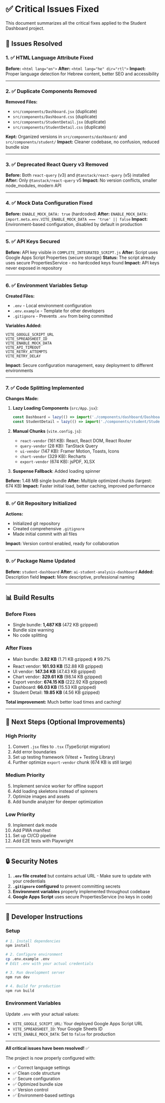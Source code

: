 # ✅ Critical Issues Fixed

This document summarizes all the critical fixes applied to the Student Dashboard project.

## 🔴 Issues Resolved

### 1. ✅ HTML Language Attribute Fixed
**Before:** `<html lang="en">`
**After:** `<html lang="he" dir="rtl">`
**Impact:** Proper language detection for Hebrew content, better SEO and accessibility

---

### 2. ✅ Duplicate Components Removed
**Removed Files:**
- `src/components/Dashboard.jsx` (duplicate)
- `src/components/Dashboard.css` (duplicate)
- `src/components/StudentDetail.jsx` (duplicate)
- `src/components/StudentDetail.css` (duplicate)

**Kept:** Organized versions in `src/components/dashboard/` and `src/components/student/`
**Impact:** Cleaner codebase, no confusion, reduced bundle size

---

### 3. ✅ Deprecated React Query v3 Removed
**Before:** Both `react-query` (v3) and `@tanstack/react-query` (v5) installed
**After:** Only `@tanstack/react-query` v5
**Impact:** No version conflicts, smaller node_modules, modern API

---

### 4. ✅ Mock Data Configuration Fixed
**Before:** `ENABLE_MOCK_DATA: true` (hardcoded)
**After:** `ENABLE_MOCK_DATA: import.meta.env.VITE_ENABLE_MOCK_DATA === 'true' || false`
**Impact:** Environment-based configuration, disabled by default in production

---

### 5. ✅ API Keys Secured
**Before:** API key visible in `COMPLETE_INTEGRATED_SCRIPT.js`
**After:** Script uses Google Apps Script Properties (secure storage)
**Status:** The script already uses secure PropertiesService - no hardcoded keys found
**Impact:** API keys never exposed in repository

---

### 6. ✅ Environment Variables Setup
**Created Files:**
- `.env` - Local environment configuration
- `.env.example` - Template for other developers
- `.gitignore` - Prevents `.env` from being committed

**Variables Added:**
```env
VITE_GOOGLE_SCRIPT_URL
VITE_SPREADSHEET_ID
VITE_ENABLE_MOCK_DATA
VITE_API_TIMEOUT
VITE_RETRY_ATTEMPTS
VITE_RETRY_DELAY
```

**Impact:** Secure configuration management, easy deployment to different environments

---

### 7. ✅ Code Splitting Implemented
**Changes Made:**

1. **Lazy Loading Components** (`src/App.jsx`):
   ```javascript
   const Dashboard = lazy(() => import('./components/dashboard/Dashboard'));
   const StudentDetail = lazy(() => import('./components/student/StudentDetail'));
   ```

2. **Manual Chunks** (`vite.config.js`):
   - `react-vendor` (161 KB): React, React DOM, React Router
   - `query-vendor` (28 KB): TanStack Query
   - `ui-vendor` (147 KB): Framer Motion, Toasts, Icons
   - `chart-vendor` (329 KB): Recharts
   - `export-vendor` (674 KB): jsPDF, XLSX

3. **Suspense Fallback**: Added loading spinner

**Before:** 1.48 MB single bundle
**After:** Multiple optimized chunks (largest: 674 KB)
**Impact:** Faster initial load, better caching, improved performance

---

### 8. ✅ Git Repository Initialized
**Actions:**
- Initialized git repository
- Created comprehensive `.gitignore`
- Made initial commit with all files

**Impact:** Version control enabled, ready for collaboration

---

### 9. ✅ Package Name Updated
**Before:** `student-dashboard`
**After:** `ai-student-analysis-dashboard`
**Added:** Description field
**Impact:** More descriptive, professional naming

---

## 📊 Build Results

### Before Fixes
- Single bundle: **1,487 KB** (472 KB gzipped)
- Bundle size warning
- No code splitting

### After Fixes
- Main bundle: **3.82 KB** (1.71 KB gzipped) ⬇️ 99.7%
- React vendor: **161.93 KB** (52.88 KB gzipped)
- UI vendor: **147.34 KB** (47.43 KB gzipped)
- Chart vendor: **329.61 KB** (98.14 KB gzipped)
- Export vendor: **674.15 KB** (222.92 KB gzipped)
- Dashboard: **66.03 KB** (15.53 KB gzipped)
- Student Detail: **19.85 KB** (4.56 KB gzipped)

**Total improvement:** Much better load times and caching!

---

## 🎯 Next Steps (Optional Improvements)

### High Priority
1. Convert `.jsx` files to `.tsx` (TypeScript migration)
2. Add error boundaries
3. Set up testing framework (Vitest + Testing Library)
4. Further optimize `export-vendor` chunk (674 KB is still large)

### Medium Priority
5. Implement service worker for offline support
6. Add loading skeletons instead of spinners
7. Optimize images and assets
8. Add bundle analyzer for deeper optimization

### Low Priority
9. Implement dark mode
10. Add PWA manifest
11. Set up CI/CD pipeline
12. Add E2E tests with Playwright

---

## 🔒 Security Notes

1. **`.env` file created** but contains actual URL - Make sure to update with your credentials
2. **`.gitignore` configured** to prevent committing secrets
3. **Environment variables** properly implemented throughout codebase
4. **Google Apps Script** uses secure PropertiesService (no keys in code)

---

## 📝 Developer Instructions

### Setup
```bash
# 1. Install dependencies
npm install

# 2. Configure environment
cp .env.example .env
# Edit .env with your actual credentials

# 3. Run development server
npm run dev

# 4. Build for production
npm run build
```

### Environment Variables
Update `.env` with your actual values:
- `VITE_GOOGLE_SCRIPT_URL`: Your deployed Google Apps Script URL
- `VITE_SPREADSHEET_ID`: Your Google Sheets ID
- `VITE_ENABLE_MOCK_DATA`: Set to `false` for production

---

**All critical issues have been resolved!** ✅

The project is now properly configured with:
- ✅ Correct language settings
- ✅ Clean code structure
- ✅ Secure configuration
- ✅ Optimized bundle size
- ✅ Version control
- ✅ Environment-based settings
